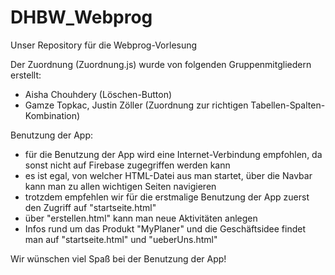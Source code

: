 # DHBW_Webprog
Unser Repository für die Webprog-Vorlesung

Der Zuordnung (Zuordnung.js) wurde von folgenden Gruppenmitgliedern erstellt:
- Aisha Chouhdery (Löschen-Button)
- Gamze Topkac, Justin Zöller (Zuordnung zur richtigen Tabellen-Spalten-Kombination)

Benutzung der App:

- für die Benutzung der App wird eine Internet-Verbindung empfohlen, da sonst nicht auf Firebase zugegriffen werden kann
- es ist egal, von welcher HTML-Datei aus man startet, über die Navbar kann man zu allen wichtigen Seiten navigieren
- trotzdem empfehlen wir für die erstmalige Benutzung der App zuerst den Zugriff auf "startseite.html"
- über "erstellen.html" kann man neue Aktivitäten anlegen
- Infos rund um das Produkt "MyPlaner" und die Geschäftsidee findet man auf "startseite.html" und "ueberUns.html"

Wir wünschen viel Spaß bei der Benutzung der App!
